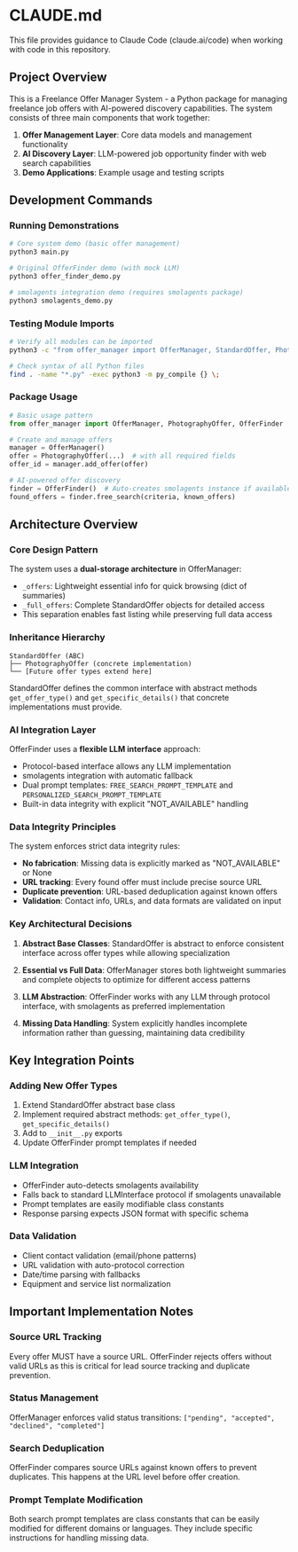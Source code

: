 # CLAUDE.md

This file provides guidance to Claude Code (claude.ai/code) when working with code in this repository.

## Project Overview

This is a Freelance Offer Manager System - a Python package for managing freelance job offers with AI-powered discovery capabilities. The system consists of three main components that work together:

1. **Offer Management Layer**: Core data models and management functionality
2. **AI Discovery Layer**: LLM-powered job opportunity finder with web search capabilities  
3. **Demo Applications**: Example usage and testing scripts

## Development Commands

### Running Demonstrations
```bash
# Core system demo (basic offer management)
python3 main.py

# Original OfferFinder demo (with mock LLM)
python3 offer_finder_demo.py

# smolagents integration demo (requires smolagents package)
python3 smolagents_demo.py
```

### Testing Module Imports
```bash
# Verify all modules can be imported
python3 -c "from offer_manager import OfferManager, StandardOffer, PhotographyOffer, OfferFinder; print('✓ All modules import successfully')"

# Check syntax of all Python files
find . -name "*.py" -exec python3 -m py_compile {} \;
```

### Package Usage
```python
# Basic usage pattern
from offer_manager import OfferManager, PhotographyOffer, OfferFinder

# Create and manage offers
manager = OfferManager()
offer = PhotographyOffer(...)  # with all required fields
offer_id = manager.add_offer(offer)

# AI-powered offer discovery
finder = OfferFinder()  # Auto-creates smolagents instance if available
found_offers = finder.free_search(criteria, known_offers)
```

## Architecture Overview

### Core Design Pattern
The system uses a **dual-storage architecture** in OfferManager:
- `_offers`: Lightweight essential info for quick browsing (dict of summaries)
- `_full_offers`: Complete StandardOffer objects for detailed access
- This separation enables fast listing while preserving full data access

### Inheritance Hierarchy
```
StandardOffer (ABC)
├── PhotographyOffer (concrete implementation)
└── [Future offer types extend here]
```

StandardOffer defines the common interface with abstract methods `get_offer_type()` and `get_specific_details()` that concrete implementations must provide.

### AI Integration Layer
OfferFinder uses a **flexible LLM interface** approach:
- Protocol-based interface allows any LLM implementation
- smolagents integration with automatic fallback
- Dual prompt templates: `FREE_SEARCH_PROMPT_TEMPLATE` and `PERSONALIZED_SEARCH_PROMPT_TEMPLATE`
- Built-in data integrity with explicit "NOT_AVAILABLE" handling

### Data Integrity Principles
The system enforces strict data integrity rules:
- **No fabrication**: Missing data is explicitly marked as "NOT_AVAILABLE" or None
- **URL tracking**: Every found offer must include precise source URL
- **Duplicate prevention**: URL-based deduplication against known offers
- **Validation**: Contact info, URLs, and data formats are validated on input

### Key Architectural Decisions

1. **Abstract Base Classes**: StandardOffer is abstract to enforce consistent interface across offer types while allowing specialization

2. **Essential vs Full Data**: OfferManager stores both lightweight summaries and complete objects to optimize for different access patterns

3. **LLM Abstraction**: OfferFinder works with any LLM through protocol interface, with smolagents as preferred implementation

4. **Missing Data Handling**: System explicitly handles incomplete information rather than guessing, maintaining data credibility

## Key Integration Points

### Adding New Offer Types
1. Extend StandardOffer abstract base class
2. Implement required abstract methods: `get_offer_type()`, `get_specific_details()`
3. Add to `__init__.py` exports
4. Update OfferFinder prompt templates if needed

### LLM Integration
- OfferFinder auto-detects smolagents availability
- Falls back to standard LLMInterface protocol if smolagents unavailable
- Prompt templates are easily modifiable class constants
- Response parsing expects JSON format with specific schema

### Data Validation
- Client contact validation (email/phone patterns)
- URL validation with auto-protocol correction
- Date/time parsing with fallbacks
- Equipment and service list normalization

## Important Implementation Notes

### Source URL Tracking
Every offer MUST have a source URL. OfferFinder rejects offers without valid URLs as this is critical for lead source tracking and duplicate prevention.

### Status Management
OfferManager enforces valid status transitions: `["pending", "accepted", "declined", "completed"]`

### Search Deduplication
OfferFinder compares source URLs against known offers to prevent duplicates. This happens at the URL level before offer creation.

### Prompt Template Modification
Both search prompt templates are class constants that can be easily modified for different domains or languages. They include specific instructions for handling missing data.